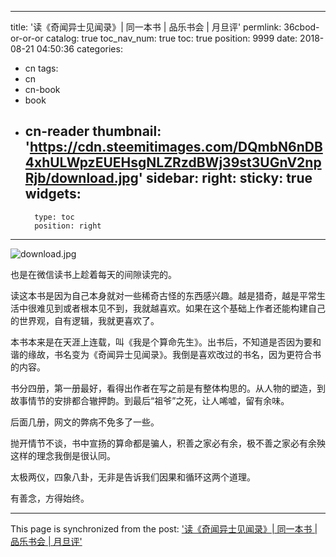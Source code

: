 
---
title: '读《奇闻异士见闻录》| 同一本书 | 品乐书会 | 月旦评'
permlink: 36cbod-or-or-or
catalog: true
toc_nav_num: true
toc: true
position: 9999
date: 2018-08-21 04:50:36
categories:
- cn
tags:
- cn
- cn-book
- book
- cn-reader
thumbnail: 'https://cdn.steemitimages.com/DQmbN6nDB4xhULWpzEUEHsgNLZRzdBWj39st3UGnV2npRjb/download.jpg'
sidebar:
    right:
        sticky: true
widgets:
    -
        type: toc
        position: right
---


![download.jpg](https://cdn.steemitimages.com/DQmbN6nDB4xhULWpzEUEHsgNLZRzdBWj39st3UGnV2npRjb/download.jpg)

也是在微信读书上趁着每天的间隙读完的。

读这本书是因为自己本身就对一些稀奇古怪的东西感兴趣。越是猎奇，越是平常生活中很难见到或者根本见不到，我就越喜欢。如果在这个基础上作者还能构建自己的世界观，自有逻辑，我就更喜欢了。

本书本来是在天涯上连载，叫《我是个算命先生》。出书后，不知道是否因为要和谐的缘故，书名变为《奇闻异士见闻录》。我倒是喜欢改过的书名，因为更符合书的内容。

书分四册，第一册最好，看得出作者在写之前是有整体构思的。从人物的塑造，到故事情节的安排都合辙押韵。到最后“祖爷”之死，让人唏嘘，留有余味。

后面几册，网文的弊病不免多了一些。

抛开情节不谈，书中宣扬的算命都是骗人，积善之家必有余，极不善之家必有余殃这样的理念我倒是很认同。

太极两仪，四象八卦，无非是告诉我们因果和循环这两个道理。

有善念，方得始终。

- - -

This page is synchronized from the post: ['读《奇闻异士见闻录》| 同一本书 | 品乐书会 | 月旦评'](https://steemit.com/@weisheng167388/36cbod-or-or-or)
